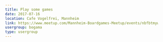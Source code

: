 ```yaml
---
title: Play some games
date: 2017-07-16
location: Cafe Vogelfrei, Mannheim
link: https://www.meetup.com/Mannheim-Boardgames-Meetup/events/nbfbtmywkbvb/
usergroup: bogama
type: usergroup
---
```

